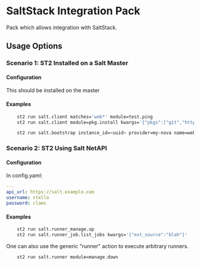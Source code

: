 # SaltStack Integration Pack

Pack which allows integration with SaltStack.

## Usage Options

### Scenario 1: ST2 Installed on a Salt Master

#### Configuration

This should be installed on the master

#### Examples

```bash
    st2 run salt.client matches='web*' module=test.ping
    st2 run salt.client module=pkg.install kwargs='{"pkgs":["git","httpd"]}'

    st2 run salt.bootstrap instance_id=<uuid> provider=my-nova name=web.example.com
```

### Scenario 2: ST2 Using Salt NetAPI

#### Configuration

In config.yaml:

```yaml
---
api_url: https://salt.example.com
username: stella
password: clams
```

#### Examples

```bash
    st2 run salt.runner_manage.up
    st2 run salt.runner_job.list_jobs kwargs='{"ext_source":"blah"}'
```

One can also use the generic "runner" action to execute arbitrary runners.

```bash
    st2 run salt.runner module=manage.down
```

